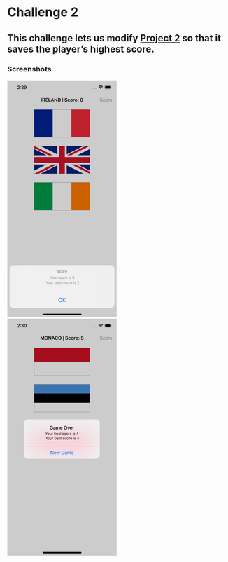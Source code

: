# Challenge 2

## This challenge lets us modify [Project 2](https://github.com/deathlezz/100-Days-of-Swift/tree/main/Projects/02-Project2) so that it saves the player’s highest score.

### Screenshots

<img src="https://github.com/deathlezz/100-Days-of-Swift/blob/main/Projects/15-Project12/Challenge2/Screenshots/Screenshot1.png" width=250> ‎ <img src="https://github.com/deathlezz/100-Days-of-Swift/blob/main/Projects/15-Project12/Challenge2/Screenshots/Screenshot2.png" width=250>
